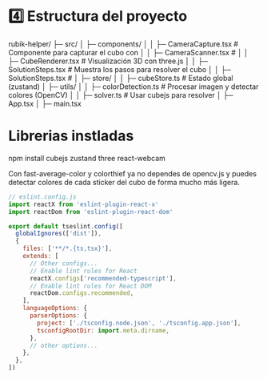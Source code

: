 # 4️⃣ Estructura del proyecto
rubik-helper/
├─ src/
│  ├─ components/
│  │   ├─ CameraCapture.tsx     # Componente para capturar el cubo con 
│  │   ├─ CameraScanner.tsx     #
│  │   ├─ CubeRenderer.tsx      # Visualización 3D con three.js
│  │   ├─ SolutionSteps.tsx     # Muestra los pasos para resolver el cubo
│  │   ├─ SolutionSteps.tsx     #
│  ├─ store/
│  │   ├─ cubeStore.ts          # Estado global (zustand)
│  ├─ utils/
│  │   ├─ colorDetection.ts     # Procesar imagen y detectar colores (OpenCV)
│  │   ├─ solver.ts             # Usar cubejs para resolver
│  ├─ App.tsx
│  ├─ main.tsx

# Librerias instladas 
npm install cubejs zustand three react-webcam


Con fast-average-color y colorthief ya no dependes de opencv.js y puedes detectar colores de cada sticker del cubo de forma mucho más ligera.

```js
// eslint.config.js
import reactX from 'eslint-plugin-react-x'
import reactDom from 'eslint-plugin-react-dom'

export default tseslint.config([
  globalIgnores(['dist']),
  {
    files: ['**/*.{ts,tsx}'],
    extends: [
      // Other configs...
      // Enable lint rules for React
      reactX.configs['recommended-typescript'],
      // Enable lint rules for React DOM
      reactDom.configs.recommended,
    ],
    languageOptions: {
      parserOptions: {
        project: ['./tsconfig.node.json', './tsconfig.app.json'],
        tsconfigRootDir: import.meta.dirname,
      },
      // other options...
    },
  },
])
```

